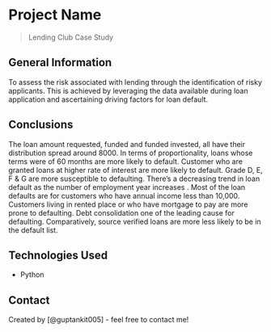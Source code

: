# Project Name
> Lending Club Case Study


## General Information
To assess the risk associated with lending through the identification of risky applicants. This is achieved by leveraging the data available during loan application and ascertaining driving factors for loan default.



## Conclusions
The loan amount requested, funded and funded invested, all have their distribution spread around 8000.
In terms of proportionality, loans whose terms were of 60 months are more likely to default.
Customer who are granted loans at higher rate of interest are more likely to default.
Grade D, E, F & G are more susceptible to defaulting.
There’s a decreasing trend in loan default as the number of employment year increases .
Most of the loan defaults are for customers who have annual income less than 10,000.
Customers living in rented place or who have mortgage to pay are more prone to defaulting.
Debt consolidation one of the leading cause for defaulting.
Comparatively, source verified loans are more less likely to be in the default list.


## Technologies Used
- Python


## Contact
Created by [@guptankit005] - feel free to contact me!



